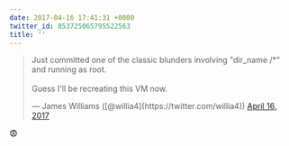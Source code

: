 ```yaml
---
date: 2017-04-16 17:41:31 +0000
twitter_id: 853725065795522563
title: ''
---
```


<blockquote class="twitter-tweet"><p lang="en" dir="ltr">Just committed one of the classic blunders involving &quot;dir_name /*&quot; and running as root. <br><br>Guess I&#39;ll be recreating this VM now.</p>&mdash; James Williams ([@willia4](https://twitter.com/willia4)) <a href="https://twitter.com/willia4/status/853720709423652875?ref_src=twsrc%5Etfw">April 16, 2017</a></blockquote>
<script async src="https://platform.twitter.com/widgets.js" charset="utf-8"></script>

😨

